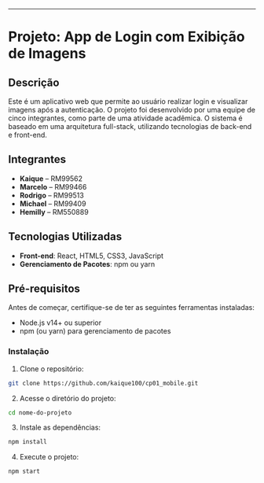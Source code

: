 
---

# Projeto: App de Login com Exibição de Imagens

## Descrição

Este é um aplicativo web que permite ao usuário realizar login e visualizar imagens após a autenticação. O projeto foi desenvolvido por uma equipe de cinco integrantes, como parte de uma atividade acadêmica. O sistema é baseado em uma arquitetura full-stack, utilizando tecnologias de back-end e front-end.


## Integrantes

- **Kaique** – RM99562
- **Marcelo** – RM99466
- **Rodrigo** – RM99513
- **Michael** – RM99409
- **Hemilly** – RM550889

## Tecnologias Utilizadas

- **Front-end**: React, HTML5, CSS3, JavaScript
- **Gerenciamento de Pacotes**: npm ou yarn

## Pré-requisitos

Antes de começar, certifique-se de ter as seguintes ferramentas instaladas:

- Node.js v14+ ou superior
- npm (ou yarn) para gerenciamento de pacotes

### Instalação

1. Clone o repositório:

```bash
git clone https://github.com/kaique100/cp01_mobile.git
```

2. Acesse o diretório do projeto:

```bash
cd nome-do-projeto
```

3. Instale as dependências:

```bash
npm install
```

4. Execute o projeto:

```bash
npm start
```

